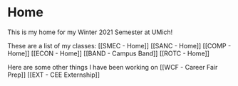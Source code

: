 # Home 

This is my home for my Winter 2021 Semester at UMich!

These are a list of my classes:
[[SMEC - Home]]
[[SANC - Home]]
[[COMP - Home]]
[[ECON - Home]]
[[BAND - Campus Band]]
[[ROTC - Home]]

Here are some other things I have been working on
[[WCF - Career Fair Prep]]
[[EXT - CEE Externship]]